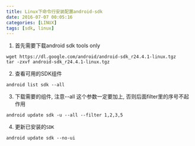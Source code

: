 ```yaml
---
title: Linux下命令行安装配置android-sdk
date: 2016-07-07 00:05:16
categories: [LINUX]
tags: [sdk, linux]
---
```


1. 首先需要下载android sdk tools only
```
wget https://dl.google.com/android/android-sdk_r24.4.1-linux.tgz
tar -zxvf android-sdk_r24.4.1-linux.tgz
```

<!--more-->

2. 查看可用的SDK组件
```
android list sdk --all
```

3. 下载需要的组件, 注意--all 这个参数一定要加上, 否则后面filter里的序号不起作用
```
android update sdk -u --all --filter 1,2,3,5
```

4. 更新已安装的``SDK``
```
android update sdk --no-ui
```
